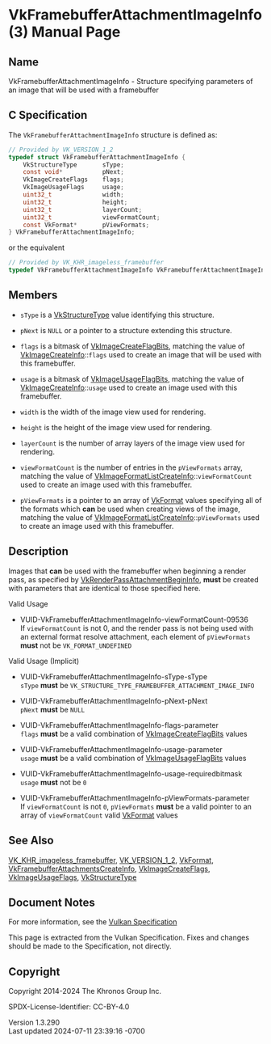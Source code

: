 # VkFramebufferAttachmentImageInfo(3) Manual Page

## Name

VkFramebufferAttachmentImageInfo - Structure specifying parameters of an
image that will be used with a framebuffer



## <a href="#_c_specification" class="anchor"></a>C Specification

The `VkFramebufferAttachmentImageInfo` structure is defined as:

``` c
// Provided by VK_VERSION_1_2
typedef struct VkFramebufferAttachmentImageInfo {
    VkStructureType       sType;
    const void*           pNext;
    VkImageCreateFlags    flags;
    VkImageUsageFlags     usage;
    uint32_t              width;
    uint32_t              height;
    uint32_t              layerCount;
    uint32_t              viewFormatCount;
    const VkFormat*       pViewFormats;
} VkFramebufferAttachmentImageInfo;
```

or the equivalent

``` c
// Provided by VK_KHR_imageless_framebuffer
typedef VkFramebufferAttachmentImageInfo VkFramebufferAttachmentImageInfoKHR;
```

## <a href="#_members" class="anchor"></a>Members

- `sType` is a [VkStructureType](https://registry.khronos.org/vulkan/specs/1.3-extensions/man/html/VkStructureType.html) value identifying
  this structure.

- `pNext` is `NULL` or a pointer to a structure extending this
  structure.

- `flags` is a bitmask of
  [VkImageCreateFlagBits](https://registry.khronos.org/vulkan/specs/1.3-extensions/man/html/VkImageCreateFlagBits.html), matching the
  value of [VkImageCreateInfo](https://registry.khronos.org/vulkan/specs/1.3-extensions/man/html/VkImageCreateInfo.html)::`flags` used to
  create an image that will be used with this framebuffer.

- `usage` is a bitmask of
  [VkImageUsageFlagBits](https://registry.khronos.org/vulkan/specs/1.3-extensions/man/html/VkImageUsageFlagBits.html), matching the value
  of [VkImageCreateInfo](https://registry.khronos.org/vulkan/specs/1.3-extensions/man/html/VkImageCreateInfo.html)::`usage` used to create
  an image used with this framebuffer.

- `width` is the width of the image view used for rendering.

- `height` is the height of the image view used for rendering.

- `layerCount` is the number of array layers of the image view used for
  rendering.

- `viewFormatCount` is the number of entries in the `pViewFormats`
  array, matching the value of
  [VkImageFormatListCreateInfo](https://registry.khronos.org/vulkan/specs/1.3-extensions/man/html/VkImageFormatListCreateInfo.html)::`viewFormatCount`
  used to create an image used with this framebuffer.

- `pViewFormats` is a pointer to an array of [VkFormat](https://registry.khronos.org/vulkan/specs/1.3-extensions/man/html/VkFormat.html)
  values specifying all of the formats which **can** be used when
  creating views of the image, matching the value of
  [VkImageFormatListCreateInfo](https://registry.khronos.org/vulkan/specs/1.3-extensions/man/html/VkImageFormatListCreateInfo.html)::`pViewFormats`
  used to create an image used with this framebuffer.

## <a href="#_description" class="anchor"></a>Description

Images that **can** be used with the framebuffer when beginning a render
pass, as specified by
[VkRenderPassAttachmentBeginInfo](https://registry.khronos.org/vulkan/specs/1.3-extensions/man/html/VkRenderPassAttachmentBeginInfo.html),
**must** be created with parameters that are identical to those
specified here.

Valid Usage

- <a href="#VUID-VkFramebufferAttachmentImageInfo-viewFormatCount-09536"
  id="VUID-VkFramebufferAttachmentImageInfo-viewFormatCount-09536"></a>
  VUID-VkFramebufferAttachmentImageInfo-viewFormatCount-09536  
  If `viewFormatCount` is not 0, and the render pass is not being used
  with an external format resolve attachment, each element of
  `pViewFormats` **must** not be `VK_FORMAT_UNDEFINED`

Valid Usage (Implicit)

- <a href="#VUID-VkFramebufferAttachmentImageInfo-sType-sType"
  id="VUID-VkFramebufferAttachmentImageInfo-sType-sType"></a>
  VUID-VkFramebufferAttachmentImageInfo-sType-sType  
  `sType` **must** be
  `VK_STRUCTURE_TYPE_FRAMEBUFFER_ATTACHMENT_IMAGE_INFO`

- <a href="#VUID-VkFramebufferAttachmentImageInfo-pNext-pNext"
  id="VUID-VkFramebufferAttachmentImageInfo-pNext-pNext"></a>
  VUID-VkFramebufferAttachmentImageInfo-pNext-pNext  
  `pNext` **must** be `NULL`

- <a href="#VUID-VkFramebufferAttachmentImageInfo-flags-parameter"
  id="VUID-VkFramebufferAttachmentImageInfo-flags-parameter"></a>
  VUID-VkFramebufferAttachmentImageInfo-flags-parameter  
  `flags` **must** be a valid combination of
  [VkImageCreateFlagBits](https://registry.khronos.org/vulkan/specs/1.3-extensions/man/html/VkImageCreateFlagBits.html) values

- <a href="#VUID-VkFramebufferAttachmentImageInfo-usage-parameter"
  id="VUID-VkFramebufferAttachmentImageInfo-usage-parameter"></a>
  VUID-VkFramebufferAttachmentImageInfo-usage-parameter  
  `usage` **must** be a valid combination of
  [VkImageUsageFlagBits](https://registry.khronos.org/vulkan/specs/1.3-extensions/man/html/VkImageUsageFlagBits.html) values

- <a href="#VUID-VkFramebufferAttachmentImageInfo-usage-requiredbitmask"
  id="VUID-VkFramebufferAttachmentImageInfo-usage-requiredbitmask"></a>
  VUID-VkFramebufferAttachmentImageInfo-usage-requiredbitmask  
  `usage` **must** not be `0`

- <a href="#VUID-VkFramebufferAttachmentImageInfo-pViewFormats-parameter"
  id="VUID-VkFramebufferAttachmentImageInfo-pViewFormats-parameter"></a>
  VUID-VkFramebufferAttachmentImageInfo-pViewFormats-parameter  
  If `viewFormatCount` is not `0`, `pViewFormats` **must** be a valid
  pointer to an array of `viewFormatCount` valid
  [VkFormat](https://registry.khronos.org/vulkan/specs/1.3-extensions/man/html/VkFormat.html) values

## <a href="#_see_also" class="anchor"></a>See Also

[VK_KHR_imageless_framebuffer](https://registry.khronos.org/vulkan/specs/1.3-extensions/man/html/VK_KHR_imageless_framebuffer.html),
[VK_VERSION_1_2](https://registry.khronos.org/vulkan/specs/1.3-extensions/man/html/VK_VERSION_1_2.html), [VkFormat](https://registry.khronos.org/vulkan/specs/1.3-extensions/man/html/VkFormat.html),
[VkFramebufferAttachmentsCreateInfo](https://registry.khronos.org/vulkan/specs/1.3-extensions/man/html/VkFramebufferAttachmentsCreateInfo.html),
[VkImageCreateFlags](https://registry.khronos.org/vulkan/specs/1.3-extensions/man/html/VkImageCreateFlags.html),
[VkImageUsageFlags](https://registry.khronos.org/vulkan/specs/1.3-extensions/man/html/VkImageUsageFlags.html),
[VkStructureType](https://registry.khronos.org/vulkan/specs/1.3-extensions/man/html/VkStructureType.html)

## <a href="#_document_notes" class="anchor"></a>Document Notes

For more information, see the <a
href="https://registry.khronos.org/vulkan/specs/1.3-extensions/html/vkspec.html#VkFramebufferAttachmentImageInfo"
target="_blank" rel="noopener">Vulkan Specification</a>

This page is extracted from the Vulkan Specification. Fixes and changes
should be made to the Specification, not directly.

## <a href="#_copyright" class="anchor"></a>Copyright

Copyright 2014-2024 The Khronos Group Inc.

SPDX-License-Identifier: CC-BY-4.0

Version 1.3.290  
Last updated 2024-07-11 23:39:16 -0700
